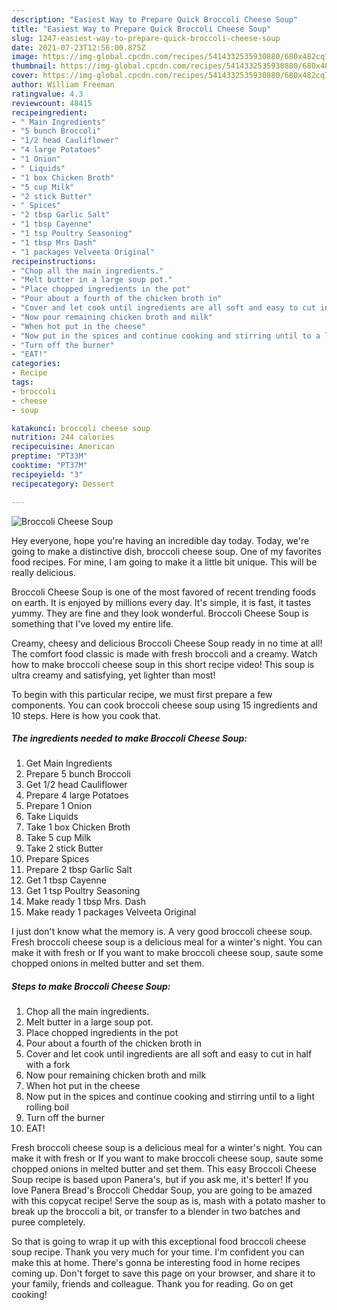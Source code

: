 ```yaml
---
description: "Easiest Way to Prepare Quick Broccoli Cheese Soup"
title: "Easiest Way to Prepare Quick Broccoli Cheese Soup"
slug: 1247-easiest-way-to-prepare-quick-broccoli-cheese-soup
date: 2021-07-23T12:56:00.875Z
image: https://img-global.cpcdn.com/recipes/5414332535930880/680x482cq70/broccoli-cheese-soup-recipe-main-photo.jpg
thumbnail: https://img-global.cpcdn.com/recipes/5414332535930880/680x482cq70/broccoli-cheese-soup-recipe-main-photo.jpg
cover: https://img-global.cpcdn.com/recipes/5414332535930880/680x482cq70/broccoli-cheese-soup-recipe-main-photo.jpg
author: William Freeman
ratingvalue: 4.3
reviewcount: 48415
recipeingredient:
- " Main Ingredients"
- "5 bunch Broccoli"
- "1/2 head Cauliflower"
- "4 large Potatoes"
- "1 Onion"
- " Liquids"
- "1 box Chicken Broth"
- "5 cup Milk"
- "2 stick Butter"
- " Spices"
- "2 tbsp Garlic Salt"
- "1 tbsp Cayenne"
- "1 tsp Poultry Seasoning"
- "1 tbsp Mrs Dash"
- "1 packages Velveeta Original"
recipeinstructions:
- "Chop all the main ingredients."
- "Melt butter in a large soup pot."
- "Place chopped ingredients in the pot"
- "Pour about a fourth of the chicken broth in"
- "Cover and let cook until ingredients are all soft and easy to cut in half with a fork"
- "Now pour remaining chicken broth and milk"
- "When hot put in the cheese"
- "Now put in the spices and continue cooking and stirring until to a light rolling boil"
- "Turn off the burner"
- "EAT!"
categories:
- Recipe
tags:
- broccoli
- cheese
- soup

katakunci: broccoli cheese soup 
nutrition: 244 calories
recipecuisine: American
preptime: "PT33M"
cooktime: "PT37M"
recipeyield: "3"
recipecategory: Dessert

---
```



![Broccoli Cheese Soup](https://img-global.cpcdn.com/recipes/5414332535930880/680x482cq70/broccoli-cheese-soup-recipe-main-photo.jpg)

Hey everyone, hope you're having an incredible day today. Today, we're going to make a distinctive dish, broccoli cheese soup. One of my favorites food recipes. For mine, I am going to make it a little bit unique. This will be really delicious.

Broccoli Cheese Soup is one of the most favored of recent trending foods on earth. It is enjoyed by millions every day. It's simple, it is fast, it tastes yummy. They are fine and they look wonderful. Broccoli Cheese Soup is something that I've loved my entire life.

Creamy, cheesy and delicious Broccoli Cheese Soup ready in no time at all! The comfort food classic is made with fresh broccoli and a creamy. Watch how to make broccoli cheese soup in this short recipe video! This soup is ultra creamy and satisfying, yet lighter than most!


To begin with this particular recipe, we must first prepare a few components. You can cook broccoli cheese soup using 15 ingredients and 10 steps. Here is how you cook that.

<!--inarticleads1-->

##### The ingredients needed to make Broccoli Cheese Soup:

1. Get  Main Ingredients
1. Prepare 5 bunch Broccoli
1. Get 1/2 head Cauliflower
1. Prepare 4 large Potatoes
1. Prepare 1 Onion
1. Take  Liquids
1. Take 1 box Chicken Broth
1. Take 5 cup Milk
1. Take 2 stick Butter
1. Prepare  Spices
1. Prepare 2 tbsp Garlic Salt
1. Get 1 tbsp Cayenne
1. Get 1 tsp Poultry Seasoning
1. Make ready 1 tbsp Mrs. Dash
1. Make ready 1 packages Velveeta Original


I just don&#39;t know what the memory is. A very good broccoli cheese soup. Fresh broccoli cheese soup is a delicious meal for a winter&#39;s night. You can make it with fresh or If you want to make broccoli cheese soup, saute some chopped onions in melted butter and set them. 

<!--inarticleads2-->

##### Steps to make Broccoli Cheese Soup:

1. Chop all the main ingredients.
1. Melt butter in a large soup pot.
1. Place chopped ingredients in the pot
1. Pour about a fourth of the chicken broth in
1. Cover and let cook until ingredients are all soft and easy to cut in half with a fork
1. Now pour remaining chicken broth and milk
1. When hot put in the cheese
1. Now put in the spices and continue cooking and stirring until to a light rolling boil
1. Turn off the burner
1. EAT!


Fresh broccoli cheese soup is a delicious meal for a winter&#39;s night. You can make it with fresh or If you want to make broccoli cheese soup, saute some chopped onions in melted butter and set them. This easy Broccoli Cheese Soup recipe is based upon Panera&#39;s, but if you ask me, it&#39;s better! If you love Panera Bread&#39;s Broccoli Cheddar Soup, you are going to be amazed with this copycat recipe! Serve the soup as is, mash with a potato masher to break up the broccoli a bit, or transfer to a blender in two batches and puree completely. 

So that is going to wrap it up with this exceptional food broccoli cheese soup recipe. Thank you very much for your time. I'm confident you can make this at home. There's gonna be interesting food in home recipes coming up. Don't forget to save this page on your browser, and share it to your family, friends and colleague. Thank you for reading. Go on get cooking!
